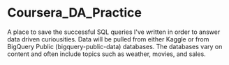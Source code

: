# Coursera_DA_Practice
A place to save the successful SQL queries I've written in order to answer data driven curiousities. Data will be pulled from either Kaggle or from BigQuery Public (bigquery-public-data) databases. The databases vary on content and often include topics such as weather, movies, and sales.
